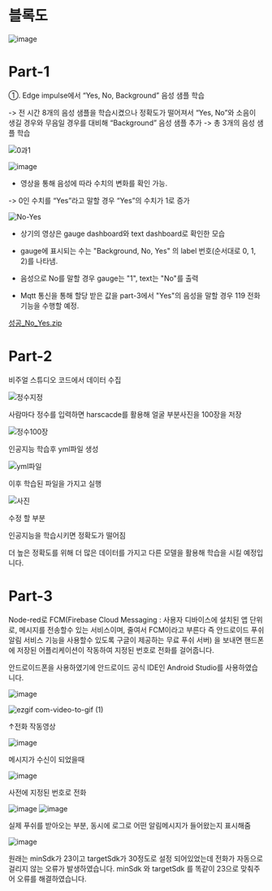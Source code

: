 # 블록도

![image](https://github.com/wjh1212/Capstone-Design/assets/103232862/dc7c7e09-534f-4d5b-ad22-44d4450503da)

# Part-1

①. Edge impulse에서 “Yes, No, Background” 음성 샘플 학습

-> 전 시간 8개의 음성 샘플을 학습시켰으나 정확도가 떨어져서 “Yes, No”와 
     소음이 생길 경우와 무음일 경우를 대비해 “Background” 음성 샘플 추가
 -> 총 3개의 음성 샘플 학습    
 
![0과1](https://github.com/wjh1212/Capstone-Design/assets/103232862/e2ea7c1f-6d15-4633-bad2-c8ab372652a2)


![image](https://github.com/wjh1212/Capstone-Design/assets/103232862/b71f7076-b7e9-49d3-bf7e-4adaa4cba174)

- 영상을 통해 음성에 따라 수치의 변화를 확인 가능.

-> 0인 수치를 “Yes”라고 말할 경우 “Yes”의 수치가 1로 증가

![No-Yes](https://github.com/wjh1212/Capstone-Design/assets/103232862/061be8ea-d90d-4bc1-b329-b04706e96521)

- 상기의 영상은 gauge dashboard와 text dashboard로 확인한 모습
- gauge에 표시되는 수는 "Background, No, Yes" 의 label 번호(순서대로 0, 1, 2)를 나타냄.
- 음성으로 No를 말할 경우 gauge는 "1", text는 "No"를 출력

- Mqtt 통신을 통해 할당 받은 값을 part-3에서 "Yes"의 음성을 말할 경우 119 전화 기능을 수행할 예정.


[성공_No_Yes.zip](https://github.com/wjh1212/Capstone-Design/files/11438234/_No_Yes.zip)

# Part-2

비주얼 스튜디오 코드에서 데이터 수집

![정수지정](https://github.com/wjh1212/Capstone-Design/assets/103232862/e46e1252-067c-487c-8448-9e8fce3c2615)

사람마다 정수를 입력하면 harscacde를 활용해 얼굴 부분사진을 100장을 저장

![정수100장](https://github.com/wjh1212/Capstone-Design/assets/103232862/93813200-f2d6-4bcc-bbb9-fc1c6480cbce)


인공지능 학습후 yml파일 생성

![yml파일](https://github.com/wjh1212/Capstone-Design/assets/103232862/c51dc9be-6c2d-4e77-98b6-c7670717096f)

이후 학습된 파일을 가지고 실행

![사진](https://github.com/wjh1212/Capstone-Design/assets/103232862/82f25d96-b54d-4fd6-ae88-aec6957d1774)


수정 할 부분

인공지능을 학습시키면 정확도가 떨어짐

더 높은 정확도를 위해 더 많은 데이터를 가지고 다른 모델을 활용해 학습을 시킬 예정입니다.



# Part-3

Node-red로 FCM(Firebase Cloud Messaging : 사용자 디바이스에 설치된 앱 단위로, 메시지를 전송할수 있는 서비스이며, 줄여서 FCM이라고 부른다 즉 안드로이드 푸쉬 알림 서비스 기능을 사용할수 있도록 구글이 제공하는 무료 푸쉬 서버)
 을 보내면 핸드폰에 저장된 어플리케이션이 작동하여 지정된 번호로 전화를 걸어줍니다.

안드로이드폰을 사용하였기에 안드로이드 공식 IDE인 Android Studio를 사용하였습니다.


![image](https://user-images.githubusercontent.com/103232862/237013688-e2145ceb-5cab-4227-a7ee-8624397df737.png)



![ezgif com-video-to-gif (1)](https://user-images.githubusercontent.com/103232862/237013562-366f9ae2-0035-4c06-a7c8-23f0f56d8fde.gif)

↑전화 작동영상

![image](https://user-images.githubusercontent.com/103232862/237017910-6a488ad3-38e1-47fb-9a21-2fddc2b6d73f.png)

메시지가 수신이 되었을때

![image](https://github.com/wjh1212/Capstone-Design/assets/103232862/cf6e4ec5-4eec-44e9-bbc6-200117e5fd37)

사전에 지정된 번호로 전화


![image](https://github.com/wjh1212/Capstone-Design/assets/103232862/afbc1bd1-e04e-49fd-9d15-7cbcf2db46e8)
![image](https://github.com/wjh1212/Capstone-Design/assets/103232862/318f88f5-e2b9-4d5d-99c8-7649edfe0d80)


실제 푸쉬를 받아오는 부분, 동시에 로그로 어떤 알림메시지가 들어왔는지 표시해줌


![image](https://github.com/wjh1212/Capstone-Design/assets/103232862/f1c79a62-7295-4fee-bfe5-109b14f7e0f6)

원래는 minSdk가 23이고 targetSdk가 30정도로 설정 되어있었는데 전화가 자동으로 걸리지 않는 오류가 발생하였습니다. 
 minSdk 와 targetSdk 를 똑같이 23으로 맞춰주어 오류를 해결하였습니다. 
 
 
 
